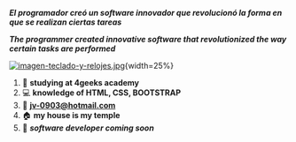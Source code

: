
 ***El programador creó un software innovador que revolucionó la forma en que se realizan ciertas tareas*** 
 
 ***The programmer created innovative software that revolutionized the way certain tasks are performed***

[![imagen-teclado-y-relojes.jpg](https://i.postimg.cc/GhkdHJ2R/imagen-teclado-y-relojes.jpg)](https://postimg.cc/BXQdzFH7){width=25%}
 

1. 🚀	 **studying at 4geeks academy**
2. 💻 **knowledge of HTML, CSS, BOOTSTRAP**
3. 🎯 **jv-0903@hotmail.com**
4. 🏠 **my house is my temple**
5. 🚀 ***software developer coming soon*** 


